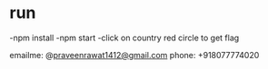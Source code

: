 # run

-npm install
-npm start
-click on country red circle to get flag

emailme: @praveenrawat1412@gmail.com
phone: +918077774020
